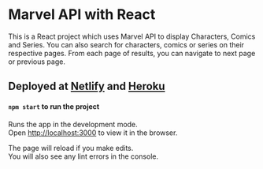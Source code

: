# Marvel API with React

This is a React project which uses Marvel API to display Characters, Comics and Series. You can also search for characters, comics or series on their respective pages. From each page of results, you can navigate to next page or previous page.

## Deployed at [Netlify](https://react-marvel-api.netlify.app) and [Heroku](https://react-marvel-api.herokuapp.com/)

#### `npm start` to run the project

Runs the app in the development mode.\
Open [http://localhost:3000](http://localhost:3000) to view it in the browser.

The page will reload if you make edits.\
You will also see any lint errors in the console.
